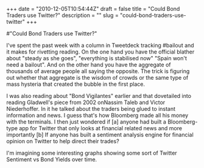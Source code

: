 +++
date = "2010-12-05T10:54:44Z"
draft = false
title = "Could Bond Traders use Twitter?"
description = ""
slug = "could-bond-traders-use-twitter"
+++

#"Could Bond Traders use Twitter?"


 <div>I&#39;ve spent the past week with a column in Tweetdeck tracking #bailout and it makes for rivetting reading. On the one hand you have the official blather about &quot;steady as she goes&quot;, &quot;everything is stabilised now&quot; &quot;Spain won&#39;t need a bailout&quot;. And on the other hand you have the aggregate of thousands of average people all saying the opposite. The trick is figuring out whether that aggregate is the wisdom of crowds or the same type of mass hysteria that created the bubble in the first place.</div> <p />I was also reading about &quot;Bond Vigilantes&quot; earlier and that dovetailed into reading Gladwell&#39;s piece from 2002 onNassim Taleb and Victor Niederhoffer. In it he talked about the traders being glued to instant information and news. I guess that&#39;s how Bloomberg made all his money with the terminals. I then just wondered if [a] anyone had built a Bloomberg-type app for Twitter that only looks at financial related news and more importantly [b] If anyone has built a sentiment analysis engine for financial opinion on Twitter to help direct their trades?<p /><div>I&#39;m imagining some interesting graphs showing some sort of Twitter Sentiment vs Bond Yields over time.</div>
 